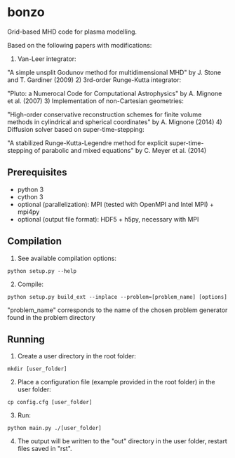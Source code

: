 # bonzo

Grid-based MHD code for plasma modelling.

Based on the following papers with modifications:
1) Van-Leer integrator: 

"A simple unsplit Godunov method for multidimensional MHD" by J. Stone and  T. Gardiner (2009)
2) 3rd-order Runge-Kutta integrator:

"Pluto: a Numerocal Code for Computational Astrophysics" by A. Mignone et al. (2007)
3) Implementation of non-Cartesian geometries:

"High-order conservative reconstruction schemes for finite volume methods in cylindrical and spherical coordinates" by A. Mignone (2014)
4) Diffusion solver based on super-time-stepping:

"A stabilized Runge-Kutta-Legendre method for explicit super-time-stepping of parabolic and mixed equations" by C. Meyer et al. (2014)

## Prerequisites

- python 3
- cython 3
- optional (parallelization): MPI (tested with OpenMPI and Intel MPI) + mpi4py
- optional (output file format): HDF5 + h5py, necessary with MPI

## Compilation

1) See available compilation options:
```
python setup.py --help 
```
2) Compile:
```
python setup.py build_ext --inplace --problem=[problem_name] [options]
```
"problem_name" corresponds to the name of the chosen problem generator found in the problem directory

## Running

1) Create a user directory in the root folder:
```
mkdir [user_folder]
```
2) Place a configuration file (example provided in the root folder) in the user folder:
```
cp config.cfg [user_folder]
```
3) Run: 
```
python main.py ./[user_folder]
```
4) The output will be written to the "out" directory in the user folder, restart files saved in "rst".
